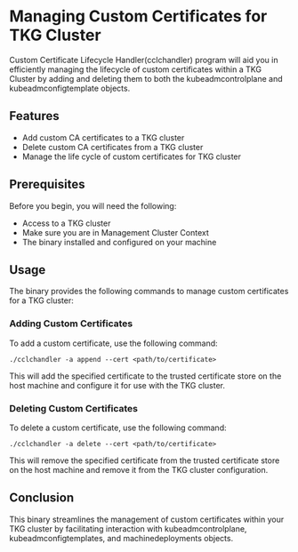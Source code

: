 # Managing Custom Certificates for TKG Cluster 
Custom Certificate Lifecycle Handler(cclchandler) program will aid you in efficiently managing the lifecycle of custom certificates within a TKG Cluster by adding and deleting them to both the kubeadmcontrolplane and kubeadmconfigtemplate objects.
## Features
- Add custom CA certificates to a TKG cluster
- Delete custom CA certificates from a TKG cluster
- Manage the life cycle of custom certificates for TKG cluster

## Prerequisites
Before you begin, you will need the following:

- Access to a TKG cluster
- Make sure you are in Management Cluster Context
- The binary installed and configured on your machine

## Usage
The binary provides the following commands to manage custom certificates for a TKG cluster:

### Adding Custom Certificates
To add a custom certificate, use the following command:

```
./cclchandler -a append --cert <path/to/certificate>
```
This will add the specified certificate to the trusted certificate store on the host machine and configure it for use with the TKG cluster.

### Deleting Custom Certificates

To delete a custom certificate, use the following command:
```
./cclchandler -a delete --cert <path/to/certificate>
```
This will remove the specified certificate from the trusted certificate store on the host machine and remove it from the TKG cluster configuration.

## Conclusion
This binary streamlines the management of custom certificates within your TKG cluster by facilitating interaction with kubeadmcontrolplane, kubeadmconfigtemplates, and machinedeployments objects.